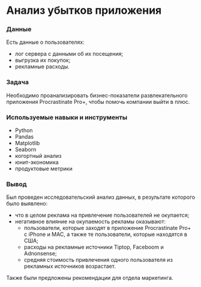 # Анализ убытков приложения

### Данные

Есть данные о пользователях:
* лог сервера с данными об их посещения;
* выгрузка их покупок;
* рекламные расходы.

### Задача

Необходимо проанализировать бизнес-показатели развлекательного приложения Procrastinate Pro+, чтобы помочь компании выйти в плюс.

### Используемые навыки и инструменты

* Python
* Pandas
* Matplotlib
* Seaborn
* когортный анализ
* юнит-экономика
* продуктовые метрики

### Вывод

Был проведен исследовательский анализ данных, в результате которого было выявлено:
* что в целом реклама на привлечение пользователей не окупается;
* негативное влияние на окупаемость рекламы оказывают:
    * пользователи, которые заходят в приложение Procrastinate Pro+ с iPhone и MAC, а также те пользователи, которые находятся в США;
    * расходы на рекламные источники Tiptop, Faceboom и Adnonsense;
    * средняя стоимость привлечения одного пользователя из рекламных источников возрастает. 
    
Также были предложены рекомендации для отдела маркетинга.
